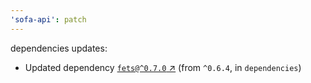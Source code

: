 ```yaml
---
'sofa-api': patch
---
```

dependencies updates:
  - Updated dependency [`fets@^0.7.0` ↗︎](https://www.npmjs.com/package/fets/v/0.7.0) (from `^0.6.4`, in `dependencies`)
